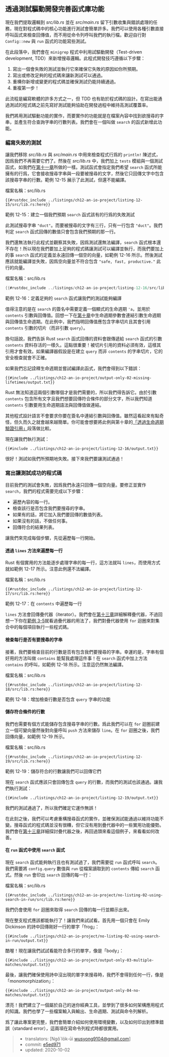 ## 透過測試驅動開發完善函式庫功能

現在我們提取邏輯到 *src/lib.rs* 並在 *src/main.rs* 留下引數收集與錯誤處理的任務，現在對程式碼中的核心功能進行測試會簡單許多。我們可以使用各種引數直接呼叫函式來檢查回傳值，而不用從命令列呼叫我們的執行檔。歡迎自行對 `Config::new` 與 `run` 函式的功能寫些測試。

在此段落中，我們會在 `minigrep` 程式中利用試驅動開發（Test-driven development, TDD）來新增搜尋邏輯。此程式開發技巧遵循以下步驟：

1. 寫出一個會失敗的測試並執行它來確保它失敗的原因如你所預期。
2. 寫出或修改足夠的程式碼來讓新測試可以通過。
3. 重構你新增或變更的程式碼並確保測試仍能持續通過。
4. 重複第一步！

此流程是編寫軟體的許多方式之一，但 TDD 也有助於程式碼的設計。在寫出能通過測試的程式碼之前先寫好測試能夠協助在開發過程中維持高測試覆蓋率。

我們將用測試驅動功能的實作，而要實作的功能就是在檔案內容中找到欲搜尋的字串，並產生符合查詢字串的行數列表。我們會在一個叫做 `search` 的函式新增此功能。

### 編寫失敗的測試

讓我們移除 *src/lib.rs* 與 *src/main.rs* 中用來檢查程式行爲的 `println!` 陳述式，因爲我們不再需要它們了。然後在 *src/lib.rs* 中，我們加上 `tests` 模組與一個測試函式，如我們在[第十一章][ch11-anatomy]<!-- ignore -->所做的一樣。測試函式會指定我們希望 `search` 函式所能擁有的行爲，它會接收搜尋字串與一段要被搜尋的文字，然後它只回傳文字中包含該搜尋字串的行數。範例 12-15 展示了此測試，但還不能編譯。

<span class="filename">檔案名稱：src/lib.rs</span>

```rust,ignore,does_not_compile
{{#rustdoc_include ../listings/ch12-an-io-project/listing-12-15/src/lib.rs:here}}
```

<span class="caption">範例 12-15：建立一個我們預期 `search` 函式該有的行爲的失敗測試</span>

此測試搜尋字串 `"duct"`。而要被搜尋的文字有三行，只有一行包含 `"duct"`。我們判定 `search` 函式回傳的數值只會包含我們預期的那一行。

我們還無法執行此程式並觀察其失敗，因爲測試還無法編譯，`search` 函式根本還不存在！所以現在我們要加上足夠的程式碼讓測試可以編譯並執行，而我們要加上的事 `search` 函式的定義並永遠回傳一個空的向量，如範例 12-16 所示。然後測試應該就能編譯並失敗，因爲空向量並不符合包含 `"safe, fast, productive."` 此行的向量。

<span class="filename">檔案名稱：src/lib.rs</span>

```rust
{{#rustdoc_include ../listings/ch12-an-io-project/listing-12-16/src/lib.rs:here}}
```

<span class="caption">範例 12-16：定義足夠的 `search` 函式讓我們的測試能夠編譯</span>

值得注意的是在 `search` 的簽名中需要定義一個顯式的生命週期 `'a`，並用於 `contents` 引數與回傳值。回想一下在[第十章][ch10-lifetimes]<!-- ignore -->中生命週期參數會連結引數生命週期與回傳值生命週期。在此例中，我們指明回傳值應包含字串切片且其會引用 `contents` 引數的切片（而非引數 `query`）。

換句話說，我們告訴 Rust `search` 函式回傳的資料會跟傳遞給 `search` 函式的引數 `contents` 資料存活的一樣久。這點很重要！被切片引用的資料必須有效，這樣其引用才會有效。如果編譯器假設是在建立 `query` 而非 `contents` 的字串切片，它的安全檢查就會不正確。

如果我們忘記詮釋生命週期並嘗試編譯此函式，我們會得到以下錯誤：

```console
{{#include ../listings/ch12-an-io-project/output-only-02-missing-lifetimes/output.txt}}
```

Rust 無法知道這兩個引數哪個才是我們需要的，所以我們得告訴它。由於引數 `contents` 包含所有文字且我們想要回傳符合條件的部分文字，所以我們知道 `contents` 引數要用生命週期語法與回傳值做連結。

其他程式設計語言不會要求你要在簽名中連結引數與回傳值。雖然這看起來有點奇怪，但久而久之就會越來越簡單。你可能會想要將此例與第十章的[「透過生命週期驗證引用」][validating-references-with-lifetimes]<!-- ignore -->段落做比較。

現在讓我們執行測試：

```console
{{#include ../listings/ch12-an-io-project/listing-12-16/output.txt}}
```

很好！測試如我們所預期地失敗。接下來我們要讓測試通過！

### 寫出讓測試成功的程式碼

目前我們的測試會失敗，因爲我們永遠只回傳一個空向量。要修正並實作 `search`，我們的程式需要完成以下步驟：

* 遍歷內容的每一行。
* 檢查該行是否包含我們要搜尋的字串。
* 如果有的話，將它加入我們要回傳的數值列表。
* 如果沒有的話，不做任何事。
* 回傳符合的結果列表。

讓我們來完成每個步驟，先從遍歷每一行開始。

#### 透過 `lines` 方法來遍歷每一行

Rust 有個實用的方法能逐步處理字串的每一行，這方法就叫 `lines`，而使用方式就如範例 12-17 所示。注意此例還不法編譯。

<span class="filename">檔案名稱：src/lib.rs</span>

```rust,ignore
{{#rustdoc_include ../listings/ch12-an-io-project/listing-12-17/src/lib.rs:here}}
```

<span class="caption">範例 12-17：在 `contents` 中遍歷每一行
</span>

`lines` 方法會回傳疊代器（iterator）。我們會在[第十三章][ch13-iterators]<!-- ignore -->詳細解釋疊代器，不過回想一下你在[範例 3-5][ch3-iter]<!-- ignore -->就看過疊代器的用法了，我們對疊代器使用 `for` 迴圈來對集合中的每個項目執行一些程式碼。

#### 檢查每行是否有要搜尋的字串

接著，我們要檢查目前的行數是否有包含我們要搜尋的字串。幸運的是，字串有個好用的方法叫做 `contains` 能幫我處理這件事！在 `search` 函式中加上方法 `contains` 的呼叫，如範例 12-18 所示。注意這仍然無法編譯。

<span class="filename">檔案名稱：src/lib.rs</span>

```rust,ignore
{{#rustdoc_include ../listings/ch12-an-io-project/listing-12-18/src/lib.rs:here}}
```

<span class="caption">範例 12-18：增加檢查行數是否包含 `query` 字串的功能</span>

#### 儲存符合條件的行數

我們也需要有個方式能儲存包含搜尋字串的行數。爲此我們可以在 `for` 迴圈前建立一個可變向量然後對向量呼叫 `push` 方法來儲存 `line`。在 `for` 迴圈之後，我們回傳向量，如範例 12-19 所示。

<span class="filename">檔案名稱：src/lib.rs</span>

```rust,ignore
{{#rustdoc_include ../listings/ch12-an-io-project/listing-12-19/src/lib.rs:here}}
```

<span class="caption">範例 12-19：儲存符合的行數讓我們可以回傳它們</span>

現在 `search` 函式應該只會回傳包含 `query` 的行數，而我們的測試也該通過。讓我們執行測試：

```console
{{#include ../listings/ch12-an-io-project/listing-12-19/output.txt}}
```

我們的測試通過了，所以我們確定它運作無誤！

在此刻之後，我們可以考慮重構搜尋函式的實作，並確保測試能通過以維持功能不變。搜尋函式的程式碼並沒有很糟，但它沒有用到疊代器中的一些實用功能優勢。我們會在[第十三章][ch13-iterators]<!-- ignore -->詳細探討疊代器之後，再回過頭來看這個例子，來看看如何改善。

#### 在 `run` 函式中使用 `search` 函式

現在 `search` 函式能夠執行且也有測試過了，我們需要從 `run` 函式呼叫 `search`。我們需要將 `config.query` 數值與 `run` 從檔案讀取到的 `contents` 傳給 `search` 函式。然後 `run` 會印出 `search` 回傳的每一行：

<span class="filename">檔案名稱：src/lib.rs</span>

```rust,ignore
{{#rustdoc_include ../listings/ch12-an-io-project/no-listing-02-using-search-in-run/src/lib.rs:here}}
```

我們仍會使用 `for` 迴圈來取得 `search` 回傳的每一行並顯示出來。

現在整支程式應該都能執行了！讓我們來試試看。首先用一個只會在 Emily Dickinson 的詩中回傳剛好一行的單字「frog」：

```console
{{#include ../listings/ch12-an-io-project/no-listing-02-using-search-in-run/output.txt}}
```

酷喔！現在讓我們試試看能符合多行的單字，像是「body」：

```console
{{#include ../listings/ch12-an-io-project/output-only-03-multiple-matches/output.txt}}
```

最後，讓我們確保使用詩中沒出現的單字來搜尋時，我們不會得到任何一行，像是「monomorphization」：

```console
{{#include ../listings/ch12-an-io-project/output-only-04-no-matches/output.txt}}
```

漂亮！我們建立了一個屬於自己的迷你經典工具，並學到了很多如何架構應用程式的知識。我們也學了一些檔案輸入與輸出、生命週期、測試與命令列解析。

爲了讓此專案更完整，我們會簡單介紹如何使用環境變數，以及如何印出到標準錯誤（standard error），這兩項在寫命令列程式時都很實用。

[validating-references-with-lifetimes]:
ch10-03-lifetime-syntax.html#透過生命週期驗證引用
[ch11-anatomy]: ch11-01-writing-tests.html#測試函式剖析
[ch10-lifetimes]: ch10-03-lifetime-syntax.html
[ch3-iter]: ch03-05-control-flow.html#使用-for-遍歷集合
[ch13-iterators]: ch13-02-iterators.html

> - translators: [Ngô͘ Io̍k-ūi <wusyong9104@gmail.com>]
> - commit: [e5ed971](https://github.com/rust-lang/book/blob/e5ed97128302d5fa45dbac0e64426bc7649a558c/src/ch12-04-testing-the-librarys-functionality.md)
> - updated: 2020-10-02
